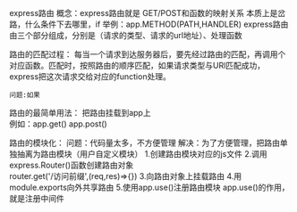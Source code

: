 express路由
    概念：express路由就是 GET/POST和函数的映射关系     本质上是岔路，什么条件下去哪里，if
    举例：app.METHOD(PATH,HANDLER)  express路由由三个部分组成，分别是（请求的类型、请求的url地址）、处理函数 

路由的匹配过程：
    每当一个请求到达服务器后，要先经过路由的匹配，再调用个对应函数。匹配时，按照路由的顺序匹配，如果请求类型与URl匹配成功，express把这次请求交给对应的function处理。

    问题:如果

路由的最简单用法：
    把路由挂载到app上   
    例如：app.get()  app.post()

路由的模块化：
    问题：代码量太多，不方便管理
    解决：为了方便管理，把路由单独抽离为路由模块（用户自定义模块）
        1.创建路由模块对应的js文件
        2.调用express.Router()函数创建路由对象  
            router.get('/访问前缀',(req,res)=>{}) 
        3.向路由对象上挂载路由
        4.用module.exports向外共享路由
        5.使用app.use()注册路由模块    app.use()的作用，就是注册中间件
